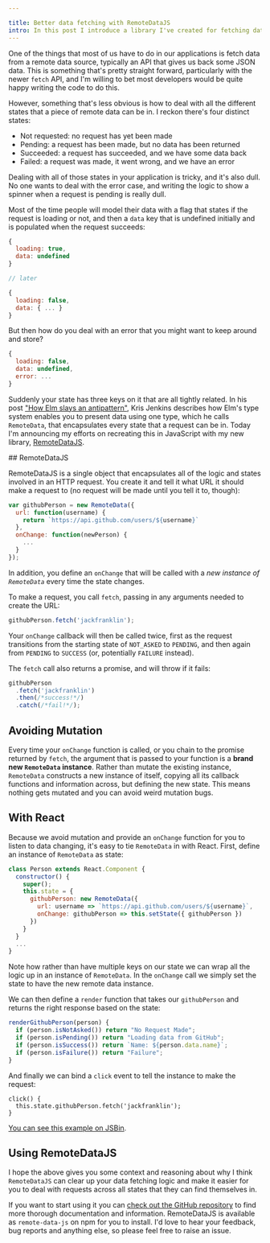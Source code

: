 ```yaml
---

title: Better data fetching with RemoteDataJS
intro: In this post I introduce a library I've created for fetching data from APIs called RemoteDataJS.
---
```


One of the things that most of us have to do in our applications is fetch data from a remote data source, typically an API that gives us back some JSON data. This is something that's pretty straight forward, particularly with the newer `fetch` API, and I'm willing to bet most developers would be quite happy writing the code to do this.

However, something that's less obvious is how to deal with all the different states that a piece of remote data can be in. I reckon there's four distinct states:

* Not requested: no request has yet been made
* Pending: a request has been made, but no data has been returned
* Succeeded: a request has succeeded, and we have some data back
* Failed: a request was made, it went wrong, and we have an error

Dealing with all of those states in your application is tricky, and it's also dull. No one wants to deal with the error case, and writing the logic to show a spinner when a request is pending is really dull.

Most of the time people will model their data with a flag that states if the request is loading or not, and then a `data` key that is undefined initially and is populated when the request succeeds:

```js
{
  loading: true,
  data: undefined
}

// later

{
  loading: false,
  data: { ... }
}
```

But then how do you deal with an error that you might want to keep around and store?

```js
{
  loading: false,
  data: undefined,
  error: ...
}
```

Suddenly your state has three keys on it that are all tightly related. In his post ["How Elm slays an antipattern"](http://blog.jenkster.com/2016/06/how-elm-slays-a-ui-antipattern.html), Kris Jenkins describes how Elm's type system enables you to present data using one type, which he calls `RemoteData`, that encapsulates every state that a request can be in. Today I'm announcing my efforts on recreating this in JavaScript with my new library, [RemoteDataJS](https://github.com/jackfranklin/remote-data-js).

## RemoteDataJS

RemoteDataJS is a single object that encapsulates all of the logic and states involved in an HTTP request. You create it and tell it what URL it should make a request to (no request will be made until you tell it to, though):

```js
var githubPerson = new RemoteData({
  url: function(username) {
    return `https://api.github.com/users/${username}`
  },
  onChange: function(newPerson) {
    ...
  }
});
```

In addition, you define an `onChange` that will be called with a _new instance of `RemoteData`_ every time the state changes.

To make a request, you call `fetch`, passing in any arguments needed to create the URL:

```js
githubPerson.fetch('jackfranklin');
```

Your `onChange` callback will then be called twice, first as the request transitions from the starting state of `NOT_ASKED` to `PENDING`, and then again from `PENDING` to `SUCCESS` (or, potentially `FAILURE` instead).

The `fetch` call also returns a promise, and will throw if it fails:

```js
githubPerson
  .fetch('jackfranklin')
  .then(/*success!*/)
  .catch(/*fail!*/);
```

## Avoiding Mutation

Every time your `onChange` function is called, or you chain to the promise returned by `fetch`, the argument that is passed to your function is a **brand new `RemoteData` instance**. Rather than mutate the existing instance, `RemoteData` constructs a new instance of itself, copying all its callback functions and information across, but defining the new state. This means nothing gets mutated and you can avoid weird mutation bugs.

## With React

Because we avoid mutation and provide an `onChange` function for you to listen to data changing, it's easy to tie `RemoteData` in with React. First, define an instance of `RemoteData` as state:

```js
class Person extends React.Component {
  constructor() {
    super();
    this.state = {
      githubPerson: new RemoteData({
        url: username => `https://api.github.com/users/${username}`,
        onChange: githubPerson => this.setState({ githubPerson })
      })
    }
  }
  ...
}
```

Note how rather than have multiple keys on our state we can wrap all the logic up in an instance of `RemoteData`. In the `onChange` call we simply set the state to have the new remote data instance.

We can then define a `render` function that takes our `githubPerson` and returns the right response based on the state:

```js
renderGithubPerson(person) {
  if (person.isNotAsked()) return "No Request Made";
  if (person.isPending()) return "Loading data from GitHub";
  if (person.isSuccess()) return `Name: ${person.data.name}`;
  if (person.isFailure()) return "Failure";
}
```

And finally we can bind a `click` event to tell the instance to make the request:

```
click() {
  this.state.githubPerson.fetch('jackfranklin');
}
```

[You can see this example on JSBin](http://jsbin.com/yefuwapuja/1/edit?js,output).

## Using RemoteDataJS

I hope the above gives you some context and reasoning about why I think `RemoteDataJS` can clear up your data fetching logic and make it easier for you to deal with requests across all states that they can find themselves in.

If you want to start using it you can [check out the GitHub repository](https://github.com/jackfranklin/remote-data-js) to find more thorough documentation and information. RemoteDataJS is available as `remote-data-js` on npm for you to install. I'd love to hear your feedback, bug reports and anything else, so please feel free to raise an issue.

